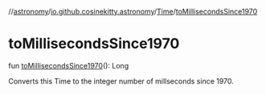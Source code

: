 //[astronomy](../../../index.md)/[io.github.cosinekitty.astronomy](../index.md)/[Time](index.md)/[toMillisecondsSince1970](to-milliseconds-since1970.md)

# toMillisecondsSince1970

fun [toMillisecondsSince1970](to-milliseconds-since1970.md)(): Long

Converts this Time to the integer number of millseconds since 1970.
